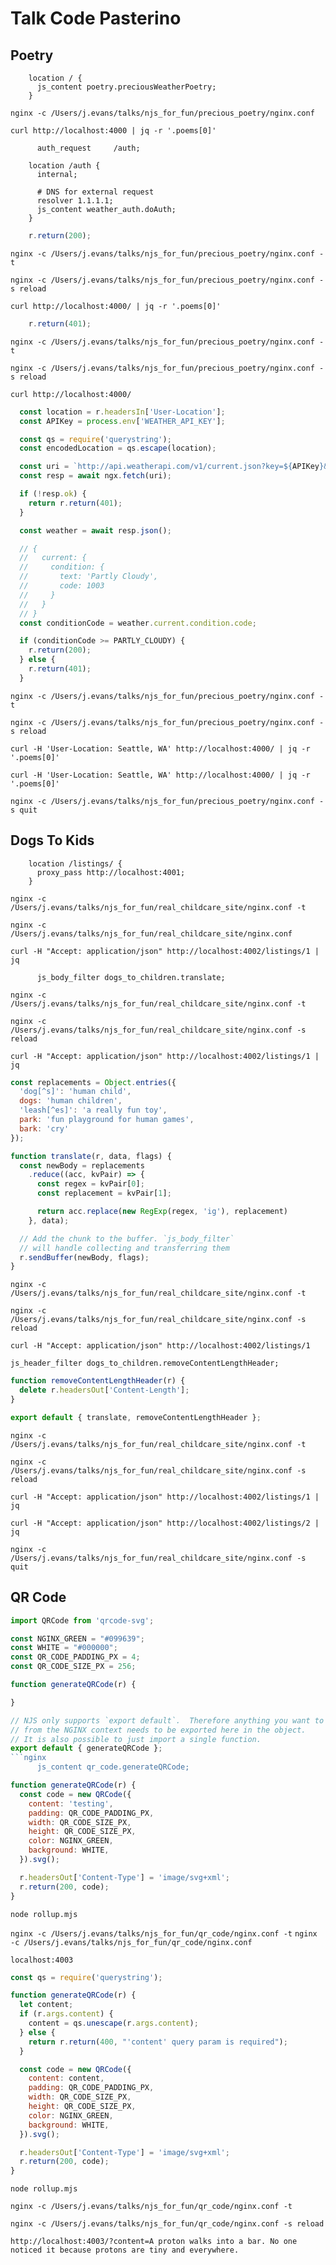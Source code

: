 # Talk Code Pasterino

## Poetry
```nginx
    location / {
      js_content poetry.preciousWeatherPoetry;
    }
```

`nginx -c /Users/j.evans/talks/njs_for_fun/precious_poetry/nginx.conf`

`curl http://localhost:4000 | jq -r '.poems[0]'`


```nginx
      auth_request     /auth;
```

```nginx
    location /auth {
      internal;

      # DNS for external request
      resolver 1.1.1.1;
      js_content weather_auth.doAuth;
    }
```

```javascript
    r.return(200);
```
`nginx -c /Users/j.evans/talks/njs_for_fun/precious_poetry/nginx.conf -t`

`nginx -c /Users/j.evans/talks/njs_for_fun/precious_poetry/nginx.conf -s reload`

`curl http://localhost:4000/ | jq -r '.poems[0]'`

```javascript
    r.return(401);
```

`nginx -c /Users/j.evans/talks/njs_for_fun/precious_poetry/nginx.conf -t`

`nginx -c /Users/j.evans/talks/njs_for_fun/precious_poetry/nginx.conf -s reload`

`curl http://localhost:4000/`

```javascript
  const location = r.headersIn['User-Location'];
  const APIKey = process.env['WEATHER_API_KEY'];
```

```javascript
  const qs = require('querystring');
  const encodedLocation = qs.escape(location);

  const uri = `http://api.weatherapi.com/v1/current.json?key=${APIKey}&q=${encodedLocation}`;
  const resp = await ngx.fetch(uri);

  if (!resp.ok) {
    return r.return(401);
  }

  const weather = await resp.json();
```

```javascript
  // {
  //   current: {
  //     condition: {
  //       text: 'Partly Cloudy',
  //       code: 1003
  //     }
  //   }
  // }
  const conditionCode = weather.current.condition.code;

  if (conditionCode >= PARTLY_CLOUDY) {
    r.return(200);
  } else {
    r.return(401);
  }
```

`nginx -c /Users/j.evans/talks/njs_for_fun/precious_poetry/nginx.conf -t`

`nginx -c /Users/j.evans/talks/njs_for_fun/precious_poetry/nginx.conf -s reload`

`curl -H 'User-Location: Seattle, WA' http://localhost:4000/ | jq -r '.poems[0]'`


`curl -H 'User-Location: Seattle, WA' http://localhost:4000/ | jq -r '.poems[0]'`

`nginx -c /Users/j.evans/talks/njs_for_fun/precious_poetry/nginx.conf -s quit`

## Dogs To Kids
```nginx
    location /listings/ {
      proxy_pass http://localhost:4001;
    }
```

`nginx -c /Users/j.evans/talks/njs_for_fun/real_childcare_site/nginx.conf -t`

`nginx -c /Users/j.evans/talks/njs_for_fun/real_childcare_site/nginx.conf`

`curl -H "Accept: application/json" http://localhost:4002/listings/1 | jq`

```nginx
      js_body_filter dogs_to_children.translate;
```
`nginx -c /Users/j.evans/talks/njs_for_fun/real_childcare_site/nginx.conf -t`

`nginx -c /Users/j.evans/talks/njs_for_fun/real_childcare_site/nginx.conf -s reload`

`curl -H "Accept: application/json" http://localhost:4002/listings/1 | jq`


```javascript
const replacements = Object.entries({
  'dog[^s]': 'human child',
  dogs: 'human children',
  'leash[^es]': 'a really fun toy',
  park: 'fun playground for human games',
  bark: 'cry'
});
```

```javascript
function translate(r, data, flags) {
  const newBody = replacements
    .reduce((acc, kvPair) => {
      const regex = kvPair[0];
      const replacement = kvPair[1];

      return acc.replace(new RegExp(regex, 'ig'), replacement)
    }, data);

  // Add the chunk to the buffer. `js_body_filter`
  // will handle collecting and transferring them
  r.sendBuffer(newBody, flags);
}
```
`nginx -c /Users/j.evans/talks/njs_for_fun/real_childcare_site/nginx.conf -t`

`nginx -c /Users/j.evans/talks/njs_for_fun/real_childcare_site/nginx.conf -s reload`

`curl -H "Accept: application/json" http://localhost:4002/listings/1`

```nginx
js_header_filter dogs_to_children.removeContentLengthHeader;
```

```javascript
function removeContentLengthHeader(r) {
  delete r.headersOut['Content-Length'];
}

export default { translate, removeContentLengthHeader };
```

`nginx -c /Users/j.evans/talks/njs_for_fun/real_childcare_site/nginx.conf -t`

`nginx -c /Users/j.evans/talks/njs_for_fun/real_childcare_site/nginx.conf -s reload`

`curl -H "Accept: application/json" http://localhost:4002/listings/1 | jq`

`curl -H "Accept: application/json" http://localhost:4002/listings/2 | jq`


`nginx -c /Users/j.evans/talks/njs_for_fun/real_childcare_site/nginx.conf -s quit`

## QR Code

```javascript
import QRCode from 'qrcode-svg';

const NGINX_GREEN = "#099639";
const WHITE = "#000000";
const QR_CODE_PADDING_PX = 4;
const QR_CODE_SIZE_PX = 256;

function generateQRCode(r) {

}

// NJS only supports `export default`.  Therefore anything you want to call
// from the NGINX context needs to be exported here in the object.
// It is also possible to just import a single function.
export default { generateQRCode };
```nginx
      js_content qr_code.generateQRCode;
```


```javascript
function generateQRCode(r) {
  const code = new QRCode({
    content: 'testing',
    padding: QR_CODE_PADDING_PX,
    width: QR_CODE_SIZE_PX,
    height: QR_CODE_SIZE_PX,
    color: NGINX_GREEN,
    background: WHITE,
  }).svg();

  r.headersOut['Content-Type'] = 'image/svg+xml';
  r.return(200, code);
}
```

`node rollup.mjs`

`nginx -c /Users/j.evans/talks/njs_for_fun/qr_code/nginx.conf -t`
`nginx -c /Users/j.evans/talks/njs_for_fun/qr_code/nginx.conf`

`localhost:4003`

```javascript
const qs = require('querystring');

function generateQRCode(r) {
  let content;
  if (r.args.content) {
    content = qs.unescape(r.args.content);
  } else {
    return r.return(400, "'content' query param is required");
  }

  const code = new QRCode({
    content: content,
    padding: QR_CODE_PADDING_PX,
    width: QR_CODE_SIZE_PX,
    height: QR_CODE_SIZE_PX,
    color: NGINX_GREEN,
    background: WHITE,
  }).svg();

  r.headersOut['Content-Type'] = 'image/svg+xml';
  r.return(200, code);
}
```
`node rollup.mjs`

`nginx -c /Users/j.evans/talks/njs_for_fun/qr_code/nginx.conf -t`

`nginx -c /Users/j.evans/talks/njs_for_fun/qr_code/nginx.conf -s reload`

`http://localhost:4003/?content=A proton walks into a bar. No one noticed it because protons are tiny and everywhere.`